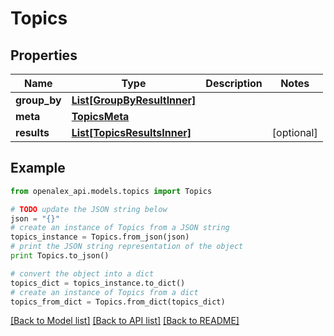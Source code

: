 # Topics


## Properties
Name | Type | Description | Notes
------------ | ------------- | ------------- | -------------
**group_by** | [**List[GroupByResultInner]**](GroupByResultInner.md) |  | 
**meta** | [**TopicsMeta**](TopicsMeta.md) |  | 
**results** | [**List[TopicsResultsInner]**](TopicsResultsInner.md) |  | [optional] 

## Example

```python
from openalex_api.models.topics import Topics

# TODO update the JSON string below
json = "{}"
# create an instance of Topics from a JSON string
topics_instance = Topics.from_json(json)
# print the JSON string representation of the object
print Topics.to_json()

# convert the object into a dict
topics_dict = topics_instance.to_dict()
# create an instance of Topics from a dict
topics_from_dict = Topics.from_dict(topics_dict)
```
[[Back to Model list]](../README.md#documentation-for-models) [[Back to API list]](../README.md#documentation-for-api-endpoints) [[Back to README]](../README.md)


